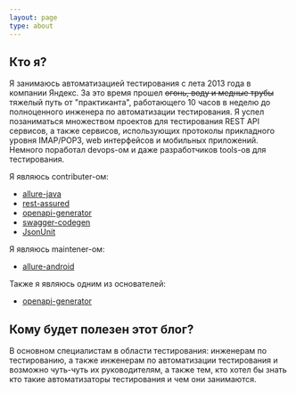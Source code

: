 ```yaml
---
layout: page
type: about
---
```

## Кто я?
Я занимаюсь автоматизацией тестирования с лета 2013 года в компании Яндекс.
За это время прошел ~~огонь, воду и медные трубы~~ тяжелый путь от "практиканта", работающего 10 часов в неделю до полноценного инженера по автоматизации тестирования. Я успел позаниматься множеством проектов для тестирования REST API сервисов, а также сервисов, использующих протоколы прикладного уровня IMAP/POP3, web интерфейсов и мобильных приложений.
Немного поработал devops-ом и даже разработчиков tools-ов для тестирования.

Я являюсь contributer-ом:
* [allure-java](https://github.com/allure-framework/allure-java/)
* [rest-assured](https://github.com/rest-assured/rest-assured/)
* [openapi-generator](https://github.com/OpenAPITools/openapi-generator/)
* [swagger-codegen](https://github.com/swagger-api/swagger-codegen/)
* [JsonUnit](https://github.com/lukas-krecan/JsonUnit)

Я являюсь maintener-ом:
* [allure-android](https://github.com/allure-framework/allure-android/)

Также я являюсь одним из основателей:
* [openapi-generator](https://github.com/OpenAPITools/openapi-generator/)

## Кому будет полезен этот блог?
В основном специалистам в области тестирования: инженерам по тестированию, а также инженерам по автоматизации тестирования и возможно чуть-чуть их руководителям, а также тем, кто хотел бы знать кто такие автоматизаторы тестирования и чем они занимаются.